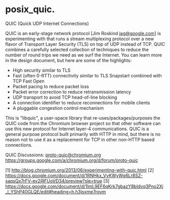 # posix_quic.
QUIC (Quick UDP Internet Connections)

QUIC is an early-stage network protocol [Jim Roskind <jag@google.com>]
is experimenting with that runs a stream multiplexing protocol over a
new flavor of Transport Layer Security (TLS) on top of UDP instead of
TCP. QUIC combines a carefully selected collection of techniques to
reduce the number of round trips we need as we surf the Internet. You
can learn more in the design document, but here are some of the
highlights:

  * High security similar to TLS
  * Fast (often 0-RTT) connectivity similar to TLS Snapstart combined
    with TCP Fast Open
  * Packet pacing to reduce packet loss
  * Packet error correction to reduce retransmission latency
  * UDP transport to avoid TCP head-of-line blocking
  * A connection identifier to reduce reconnections for mobile clients
  * A pluggable congestion control mechanism

This is "libquic", a user-space library that re-uses/packages/purposes
the QUIC code from the Chromium browser project so that other software
can use this new protocol for Internet layer-4 communications.  QUIC
is a general purpose protocol built primarily with HTTP in mind, but
there is no reason not to use it as a replacement for TCP in other
non-HTTP based connections.

QUIC Discussions:
 proto-quic@chromium.org
 https://groups.google.com/a/chromium.org/d/forum/proto-quic


[1] http://blog.chromium.org/2013/06/experimenting-with-quic.html
[2] https://docs.google.com/document/d/1RNHkx_VvKWyWg6Lr8SZ-saqsQx7rFV-ev2jRFUoVD34/preview?sle=true
[3] https://docs.google.com/document/d/1lmL9EF6qKrk7gbazY8bIdvq3Pno2Xj_l_YShP40GLQE/edit#heading=h.h3jsxme7rovm
